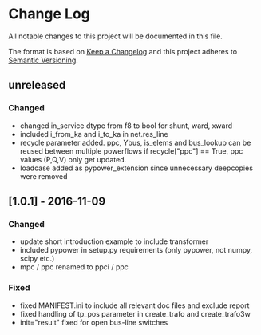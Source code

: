 # Change Log
All notable changes to this project will be documented in this file.

The format is based on [Keep a Changelog](http://keepachangelog.com/) 
and this project adheres to [Semantic Versioning](http://semver.org/).

## unreleased
### Changed
- changed in_service dtype from f8 to bool for shunt, ward, xward
- included i_from_ka and i_to_ka in net.res_line
- recycle parameter added. ppc, Ybus, is_elems and bus_lookup can be reused between multiple powerflows
  if recycle["ppc"] == True, ppc values (P,Q,V) only get updated.
- loadcase added as pypower_extension since unnecessary deepcopies were removed

## [1.0.1] - 2016-11-09
### Changed
- update short introduction example to include transformer
- included pypower in setup.py requirements (only pypower, not numpy, scipy etc.)
- mpc / ppc renamed to ppci / ppc

### Fixed
- fixed MANIFEST.ini to include all relevant doc files and exclude report
- fixed handling of tp_pos parameter in create_trafo and create_trafo3w
- init="result" fixed for open bus-line switches